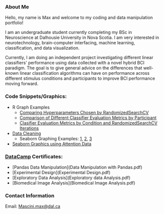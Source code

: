 ### About Me
Hello, my name is Max and welcome to my coding and data manipulation portfolio!

I am an undergraduate student currently completing my BSc in Neuroscience at Dalhousie University in Nova Scotia.
I am very interested in neurotechnology, brain-computer interfacing, machine learning, classification, and data visualization. 

Currently, I am doing an independent project investigating different linear classifiers' performance using data collected with a novel hybrid BCI paradigm. The goal is to give general advice on the differences that well-known linear classification algorithms can have on performance across different stimulus conditions and participants to improve BCI performance moving forward. 

### Code Snippets/Graphics:
- R Graph Examples
  - [Comparing Hyperparameters Chosen by RandomizedSearchCV](GvqmU6h.png)
  - [Comparison of Different Classifier Evaluation Metrics by Participant](Mq1AVZC.png)
  - [Clasifier Evaluation Metrics by Condition and RandomizedSearchCV Iterations](5y3M0YE.png)
- [Data Cleaning](Data_cleaning.md)
  - Seaborn Graphing Examples: [1](Bias_RTs.png), [2](Error-rates.png), [3](RT-distribution.png)
- [Seaborn Graphics using Attention Data](https://github.com/Skr0ut/3131-3505-Data)

### [DataCamp](https://datacamp.com) Certificates:
- [Pandas Data Manipulation](Data Manipulation with Pandas.pdf)
- [Experimental Design](Experimental Design.pdf)
- [Exploratory Data Analysis](Exploratory data Analysis.pdf)
- [Biomedical Image Analysis](Biomedical Image Analysis.pdf)

### Contact Information
Email: [Mascini.max@dal.ca](mailto:mascini.max@dal.ca)
